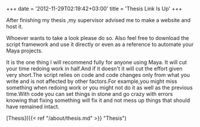 +++
date = '2012-11-29T02:19:42+03:00'
title = 'Thesis Link Is Up'
+++

After finishing my thesis ,my supervisor advised me to make a website and host it.

Whoever wants to take a look please do so. Also feel free to download the script framework and use it directly or even as a reference to automate your Maya projects.

It is the one thing I will recommend fully for anyone using Maya. It will cut your time redoing work in half.And if it doesn't it will cut the effort given very short.The script relies on code and code changes only from what you write and is not affected by other factors.For example,you might miss something when redoing work or you might not do it as well as the previous time.With code you can set things in stone and go crazy with errors knowing that fixing something will fix it and not mess up things that should have remained intact.

[Thesis]({{< ref "/about/thesis.md" >}} "Thesis")
